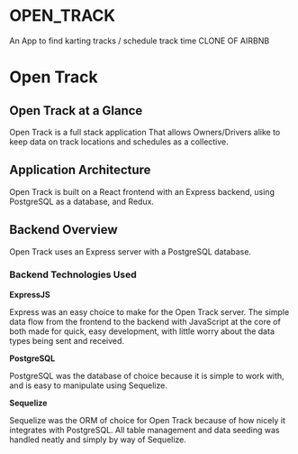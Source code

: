 # OPEN_TRACK
An App to find karting tracks / schedule track time CLONE OF AIRBNB

# Open Track

## Open Track at a Glance

Open Track is a full stack application That allows Owners/Drivers alike to keep data on track locations and schedules as a collective.

## Application Architecture
Open Track is built on a React frontend with an Express backend, using PostgreSQL as a database, and Redux.

## Backend Overview

Open Track uses an Express server with a PostgreSQL database.

### Backend Technologies Used

**ExpressJS**

Express was an easy choice to make for the Open Track server. The simple data flow from the frontend to the backend with JavaScript at the core of both made for quick, easy development, with little worry about the data types being sent and received.

**PostgreSQL**

PostgreSQL was the database of choice because it is simple to work with, and is easy to manipulate using Sequelize.

**Sequelize**

Sequelize was the ORM of choice for Open Track because of how nicely it integrates with PostgreSQL. All table management and data seeding was handled neatly and simply by way of Sequelize.
